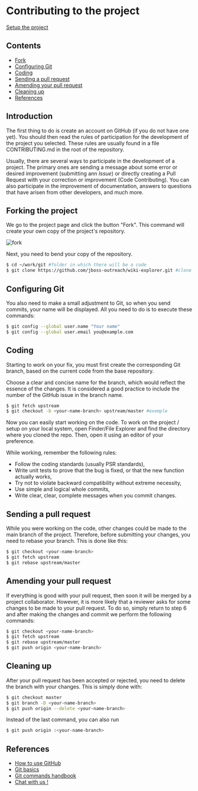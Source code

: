 # Contributing to the project

[Setup the project](doc/SETUP.md)

## Contents
* [Fork](#fork)
* [Configuring Git](#git_conf)
* [Coding](#code)
* [Sending a pull request](#pull)
* [Amending your pull request](#pull_amend)
* [Cleaning up](#clean_up)
* [References](#ref)

## Introduction
The first thing to do is create an account on GitHub (if you do not have one yet). You should then read the rules of participation for the development of the project you selected. These rules are usually found in a file CONTRIBUTING.md in the root of the repository.

Usually, there are several ways to participate in the development of a project. The primary ones are sending a message about some error or desired improvement (submitting ann *Issue*) or directly creating a Pull Request with your correction or improvement (Code Contributing). You can also participate in the improvement of documentation, answers to questions that have arisen from other developers, and much more.


## <a id="fork"></a>Forking the project
We go to the project page and click the button "Fork". This command will create your own copy of the project's repository.

![fork](https://habrastorage.org/files/22d/147/828/22d147828b834ba3b3995df947d6cc3d.png)

Next, you need to bend your copy of the repository.
```bash
$ cd ~/work/git #folder in which there will be a code
$ git clone https://github.com/jboss-outreach/wiki-explorer.git #clone repository
```


## <a id="git_conf"></a>Configuring Git
You also need to make a small adjustment to Git, so when you send commits, your name will be displayed.
All you need to do is to execute these commands:
```bash
$ git config --global user.name "Your name"
$ git config --global user.email you@example.com
```

## <a id="code"></a>Coding

Starting to work on your fix, you must first create the corresponding Git branch, based on the current code from the base repository.

Choose a clear and concise name for the branch, which would reflect the essence of the changes.
It is considered a good practice to include the number of the GitHub issue in the branch name.
```bash
$ git fetch upstream
$ git checkout -b <your-name-branch> upstream/master #exemple
```

Now you can easily start working on the code. To work on the project / setup on your local system, open Finder/File Explorer and find the directory where you cloned the repo. Then, open it using an editor of your preference.

While working, remember the following rules:
* Follow the coding standards (usually PSR standards),
* Write unit tests to prove that the bug is fixed, or that the new function actually works,
* Try not to violate backward compatibility without extreme necessity,
* Use simple and logical whole commits,
* Write clear, clear, complete messages when you commit changes.


## <a id="pull"></a>Sending a pull request

While you were working on the code, other changes could be made to the main branch of the project. Therefore, before submitting your changes, you need to rebase your branch.
This is done like this:
```bash
$ git checkout <your-name-branch>
$ git fetch upstream
$ git rebase upstream/master
```

## <a id="pull_amend"></a>Amending your pull request

If everything is good with your pull request, then soon it will be merged by a project collaborator.
However, it is more likely that a reviewer asks for some changes to be made to your pull request.
To do so, simply return to step 6 and after making the changes and commit we perform the following commands:
```bash
$ git checkout <your-name-branch>
$ git fetch upstream
$ git rebase upstream/master
$ git push origin <your-name-branch>
```

## <a id="clean_up"></a>Cleaning up

After your pull request has been accepted or rejected, you need to delete the branch with your changes.
This is simply done with:
```bash
$ git checkout master
$ git branch -D <your-name-branch>
$ git push origin --delete <your-name-branch>
```
Instead of the last command, you can also run
```bash
$ git push origin :<your-name-branch>
```

## <a id="ref"></a>References
 * [How to use GitHub](https://guides.github.com/activities/hello-world/)
 * [Git basics](https://git-scm.com/book/en/v2/Getting-Started-Git-Basics)
 * [Git commands handbook](https://git-scm.com/docs)
 * [Chat with us !](https://gitter.im/jboss-outreach)
